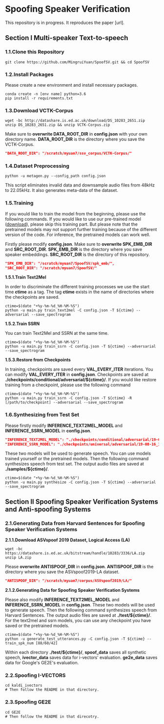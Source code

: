 # Spoofing Speaker Verification

This repository is in progress. It reproduces the paper [url].

## Section I Multi-speaker Text-to-speech

### 1.1.Clone this Repository

```shell
git clone https://github.com/MingruiYuan/SpoofSV.git && cd SpoofSV
```

### 1.2.Install Packages

Please create a new environment and install necessary packages.

```shell
conda create -n [env name] python=3.6
pip install -r requirements.txt
```

### 1.3.Download VCTK-Corpus

```shell
wget -bc http://datashare.is.ed.ac.uk/download/DS_10283_2651.zip
unzip DS_10283_2651.zip && unzip VCTK-Corpus.zip
```

Make sure to **overwrite DATA_ROOT_DIR** in **config.json** with your own directory name. **DATA_ROOT_DIR** is the directory where you save the VCTK-Corpus.

```json
"DATA_ROOT_DIR": "/scratch/myuan7/ssv_corpus/VCTK-Corpus/"
```

### 1.4.Dataset Preprocessing

```shell
python -u metagen.py --config_path config.json
```

This script eliminates invalid data and downsample audio files from 48kHz to 22.05kHz. It also generates meta-data of the dataset.

### 1.5.Training

If you would like to train the model from the beginning, please use the following commands. If you would like to use our pre-trained model ([download](https://drive.google.com/drive/folders/14Yyf5XznRartjxoGZS-e8jP0BR6xZDlP)), please skip this training part. But please note that the pretrained models may not support further training because of the different version of the code. For inference, the pretrained models can work well.

Firstly please modify **config.json**. Make sure to **overwrite SPK_EMB_DIR** and  **SRC_ROOT_DIR**. **SPK_EMB_DIR** is the directory where you save speaker embeddings. **SRC_ROOT_DIR** is the directory of this repository. 

```json
"SPK_EMB_DIR": "/scratch/myuan7/SpoofSV/spk_emb/",
"SRC_ROOT_DIR": "/scratch/myuan7/SpoofSV/"
```

**1.5.1.Train Text2Mel**

In order to discriminate the different training processes we use the start time **ctime** as a tag. The tag **ctime** exists in the name of directories where the checkpoints are saved.

```shell
ctime=$(date "+%y-%m-%d_%H-%M-%S")
python -u main.py train_text2mel -C config.json -T ${ctime} --adversarial --save_spectrogram 
```

**1.5.2.Train SSRN**

You can train Text2Mel and SSRN at the same time.

```shell
ctime=$(date "+%y-%m-%d_%H-%M-%S")
python -u main.py train_ssrn -C config.json -T ${ctime} --adversarial --save_spectrogram
```

**1.5.3.Restore from Checkpoints**

In training, checkpoints are saved every **VAL_EVERY_ITER** iterations. You can modify **VAL_EVERY_ITER** in **config.json**. Checkpoints are saved at **./checkpoints/conditional/adversarial/${ctime}/**. If you would like restore training from a checkpoint, please use the following command

```shell
ctime=$(date "+%y-%m-%d_%H-%M-%S")
python -u main.py train_ssrn -C config.json -T ${ctime} -R [/path/to/checkpoint] --adversarial --save_spectrogram 
```

### 1.6.Synthesizing from Test Set

Please firstly modify **INFERENCE_TEXT2MEL_MODEL** and **INFERENCE_SSRN_MODEL** in **config.json**. 

```json
"INFERENCE_TEXT2MEL_MODEL": "./checkpoints/conditional/adversarial/19-08-17_13-05-42/text2mel_iteration_538001.tar.pth",
"INFERENCE_SSRN_MODEL": "./checkpoints/universal/adversarial/19-08-16_15-21-21/ssrn_iteration_308001.tar.pth"
```

These two models will be used to generate speech. You can use models trained yourself or the pretrained models. Then the following command synthesizes speech from test set. The output audio files are saved at **./samples/${ctime}/**.

```shell
ctime=$(date "+%y-%m-%d_%H-%M-%S")
python -u main.py synthesize -C config.json -T ${ctime} --adversarial --save_spectrogram
```

## Section II Spoofing Speaker Verification Systems and Anti-spoofing Systems

### 2.1.Generating Data from Harvard Sentences for Spoofing Speaker Verification Systems

**2.1.1.Download ASVspoof 2019 Dataset, Logical Access (LA)**

```shell
wget -bc https://datashare.is.ed.ac.uk/bitstream/handle/10283/3336/LA.zip
unzip LA.zip
```

Please **overwrite ANTISPOOF_DIR** in **config.json**. **ANTISPOOF_DIR** is the directory where you save the ASVspoof2019-LA dataset.

```json
"ANTISPOOF_DIR": "/scratch/myuan7/corpus/ASVspoof2019/LA/"
```

**2.1.2.Generating Data for Spoofing Speaker Verification Systems**

Please also modify **INFERENCE_TEXT2MEL_MODEL** and **INFERENCE_SSRN_MODEL** in **config.json**. These two models will be used to generate speech. Then the following command synthesizes speech from Harvard Sentences. The output audio files are saved at **./test/${ctime}/**. For the text2mel and ssrn models, you can use any checkpoint you have saved or the pretrained models.

```shell
ctime=$(date "+%y-%m-%d_%H-%M-%S")
python -u generate_test_utterances.py -C config.json -T ${ctime} --train_spk_num [88/60/42]
```

Within each directory **./test/${ctime}/**, **spoof_data** saves all synthetic speech, **ivector_data** saves data for i-vectors' evaluation. **ge2e_data** saves data for Google's GE2E's evaluation. 

### 2.2.Spoofing I-VECTORS

```shell
cd kaldi_ivectors
# Then follow the README in that directory.
```

### 2.3.Spoofing GE2E

```shell
cd GE2E
# Then follow the README in that direcotry.
```

